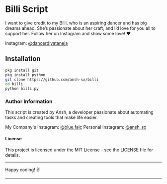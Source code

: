 
# Billi Script

I want to give credit to my Billi, who is an aspiring dancer and has big dreams ahead. She’s passionate about her craft, and I’d love for you all to support her. Follow her on Instagram and show some love! ❤️

Instagram: [@dancerdiyataneja](https://www.instagram.com/dancerdiyataneja/)

## Installation

   ```bash
pkg install git
pkg install python
git clone https://github.com/ansh-sx/billi
cd billi
python billi.py
   ```

### Author Information

This script is created by Ansh, a developer passionate about automating tasks and creating tools that make life easier.

My Company's Instagram: [@blue.falc](https://www.instagram.com/blue.falc)
Personal Instagram: [@ansh_sx](https://www.instagram.com/ansh_sx)


#### License

This project is licensed under the MIT License - see the LICENSE file for details.

---

Happy coding! ✌️

---
